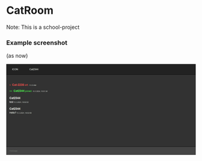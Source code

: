 # CatRoom

Note: This is a school-project

### Example screenshot

(as now)

![](assets/example_screenshot.png)